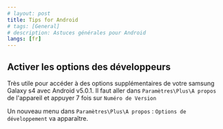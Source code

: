```yaml
---
# layout: post
title: Tips for Android
# tags: [General]
# description: Astuces générales pour Android
langs: [fr]
---
```


## Activer les options des développeurs ##

Très utile pour accéder à des options supplémentaires de votre samsung Galaxy s4 avec Android v5.0.1.
Il faut aller dans `Paramètres\Plus\A propos` de l'appareil et appuyer 7 fois sur `Numéro de Version`

Un nouveau menu dans `Paramètres\Plus\A propos` : `Options de développement` va apparaître.
